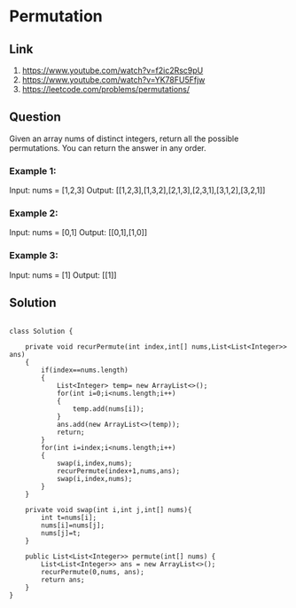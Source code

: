 # Permutation


## Link

1. https://www.youtube.com/watch?v=f2ic2Rsc9pU
2. https://www.youtube.com/watch?v=YK78FU5Ffjw
3. https://leetcode.com/problems/permutations/

## Question

Given an array nums of distinct integers, return all the possible permutations. You can return the answer in any order.

 

### Example 1:

Input: nums = [1,2,3]
Output: [[1,2,3],[1,3,2],[2,1,3],[2,3,1],[3,1,2],[3,2,1]]

### Example 2:

Input: nums = [0,1]
Output: [[0,1],[1,0]]

### Example 3:

Input: nums = [1]
Output: [[1]]


## Solution

```

class Solution {

    private void recurPermute(int index,int[] nums,List<List<Integer>> ans)
    {
        if(index==nums.length)
        {
            List<Integer> temp= new ArrayList<>();
            for(int i=0;i<nums.length;i++)
            {
                temp.add(nums[i]);
            }
            ans.add(new ArrayList<>(temp));
            return;
        }
        for(int i=index;i<nums.length;i++)
        {
            swap(i,index,nums);
            recurPermute(index+1,nums,ans);
            swap(i,index,nums);
        }
    }

    private void swap(int i,int j,int[] nums){
        int t=nums[i];
        nums[i]=nums[j];
        nums[j]=t;
    }

    public List<List<Integer>> permute(int[] nums) {
        List<List<Integer>> ans = new ArrayList<>();
        recurPermute(0,nums, ans);
        return ans;
    }
}
```
